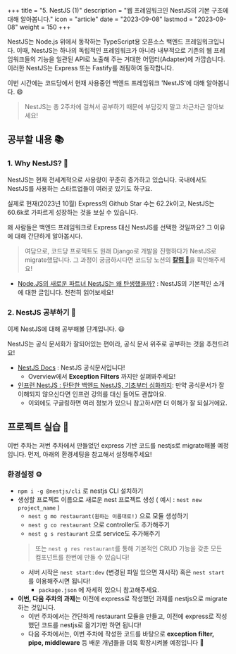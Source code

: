 +++
title = "5. NestJS (1)"
description = "웹 프레임워크인 NestJS의 기본 구조에 대해 알아봅니다."
icon = "article"
date = "2023-09-08"
lastmod = "2023-09-08"
weight = 150
+++

NestJS는 Node.js 위에서 동작하는 TypeScript용 오픈소스 백엔드 프레임워크입니다. 이때, NestJS는 하나의 독립적인 프레임워크가 아니라 내부적으로 기존의 웹 프레임워크들의 기능을 일관된 API로 노출해 주는 거대한 어댑터(Adapter)에 가깝습니다. 이러한 NestJS는 Express 또는 Fastify를 래핑하여 동작합니다.

이번 시간에는 코드당에서 현재 사용중인 백엔드 프레임워크 'NestJS'에 대해 알아봅니다. 😄

> NestJS는 총 2주차에 걸쳐서 공부하기 때문에 부담갖지 말고 차근차근 알아보세요! 

## 공부할 내용 📚

### 1. Why NestJS? 🦁

NestJS는 현재 전세계적으로 사용량이 꾸준히 증가하고 있습니다. 국내에서도 NestJS를 사용하는 스타트업들이 여러곳 있기도 하구요.

실제로 현재(2023년 10월) Express의 Github Star 수는 62.2k이고, NestJS는 60.6k로 가파르게 성장하는 것을 보실 수 있습니다.

왜 사람들은 백엔드 프레임워크로 Express 대신 NestJS를 선택한 것일까요?
그 이유에 대해 간단하게 알아봅시다.

> 여담으로, 코드당 프로젝트도 원래 Django로 개발을 진행하다가 NestJS로 migrate했답니다. 그 과정이 궁금하시다면 코드당 노션의 [**칼럼 📰**](https://www.notion.so/skkuding/Django-to-Nest-js-98239bce710c4a81b75d1261f763747e?source=copy_link)을 확인해주세요!

- [Node.JS의 새로운 파트너 NestJS는 왜 탄생했을까?](https://goldenrabbit.co.kr/2023/06/05/nestjs/) : NestJS의 기본적인 소개에 대한 글입니다. 천천히 읽어보세요! 

### 2. NestJS 공부하기 📝

이제 NestJS에 대해 공부해볼 단계입니다. 😆
 
NestJS는 공식 문서화가 잘되어있는 편이라, 공식 문서 위주로 공부하는 것을 추천드려요!

- [NestJS Docs](https://docs.nestjs.com/) : NestJS 공식문서입니다!
    - Overview에서 **Exception Filters** 까지만 살펴봐주세요!
- [인프런 NestJS : 탄탄한 백엔드 NestJS, 기초부터 심화까지](https://www.inflearn.com/course/탄탄한-백엔드-네스트): 만약 공식문서가 잘 이해되지 않으신다면 인프런 강의를 대신 들어도 괜찮아요.
    - 이외에도 구글링하면 여러 정보가 있으니 참고하시면 더 이해가 잘 되실거에요.

## 프로젝트 실습 🎈

이번 주차는 저번 주차에서 만들었던 express 기반 코드를 nestjs로 migrate해볼 예정입니다. 먼저, 아래의 환경세팅을 참고해서 설정해주세요!

### 환경설정 ⚙️

- `npm i -g @nestjs/cli` 로 nestjs CLI 설치하기
- 생성할 프로젝트 이름으로 새로운 nest 프로젝트 생성 ( 예시 : `nest new project_name` )
    - `nest g mo restaurant(원하는 이름대로!)` 으로 모듈 생성하기
    - `nest g co restaurant` 으로 controller도 추가해주기
    - `nest g s restaurant` 으로 service도 추가해주기
  > 또는 `nest g res restaurant`를 통해 기본적인 CRUD 기능을 갖춘 모든 컴포넌트를 한번에 만들 수 있습니다!
    - 서버 시작은 `nest start:dev` (변경된 파일 있으면 재시작) 혹은 `nest start`를 이용해주시면 됩니다!
        - `package.json` 에 자세히 있으니 참고해주세요.
- **이번, 다음 주차의 과제**는 이전에 express로 작성했던 과제를 nestjs으로 migrate하는 것입니다.
    - 이번 주차에서는 간단하게 restaurant 모듈을 만들고, 이전에 express로 작성했던 코드를 nestjs로 옮기기만 하면 됩니다!
    - 다음 주차에서는, 이번 주차에 작성한 코드를 바탕으로 **exception filter, pipe, middleware** 등 배운 개념들을 더욱 확장시켜볼 예정입니다 🙂
